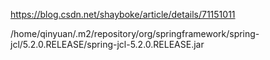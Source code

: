 https://blog.csdn.net/shayboke/article/details/71151011

/home/qinyuan/.m2/repository/org/springframework/spring-jcl/5.2.0.RELEASE/spring-jcl-5.2.0.RELEASE.jar

